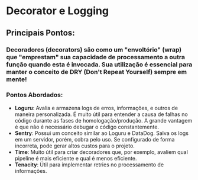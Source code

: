 # Decorator e Logging

## Principais Pontos:
### Decoradores (decorators) são como um "envoltório" (wrap) que "emprestam" sua capacidade de processamento a outra função quando esta é invocada. Sua utilização é essencial para manter o conceito de DRY (Don't Repeat Yourself) sempre em mente!

### Pontos Abordados:
- **Loguru**: Avalia e armazena logs de erros, informações, e outros de maneira personalizada. É muito útil para entender a causa de falhas no código durante as fases de homologação/produção. A grande vantagem é que não é necessário debugar o código constantemente.
- **Sentry**: Possui um conceito similar ao Loguru e DataDog. Salva os logs em um servidor, porém, cobra pelo uso. Se configurado de forma incorreta, pode gerar altos custos para o projeto.
- **Time**: Muito útil para criar decoradores que, por exemplo, avaliem qual pipeline é mais eficiente e qual é menos eficiente.
- **Tenacity**: Útil para implementar retries no processamento de informações.
